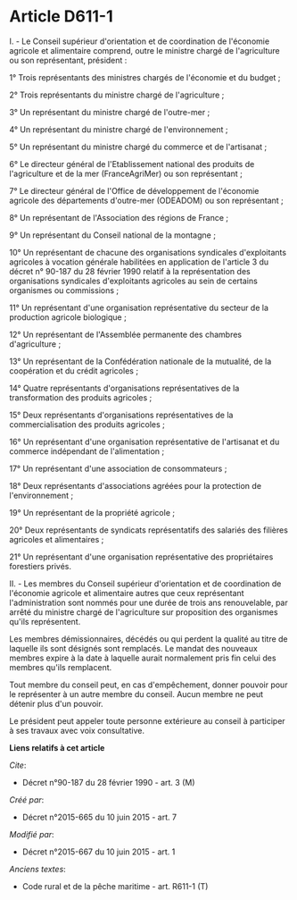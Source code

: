 # Article D611-1

I. - Le Conseil supérieur d'orientation et de coordination de l'économie agricole et alimentaire comprend, outre le ministre
chargé de l'agriculture ou son représentant, président :

1° Trois représentants des ministres chargés de l'économie et du budget ;

2° Trois représentants du ministre chargé de l'agriculture ;

3° Un représentant du ministre chargé de l'outre-mer ;

4° Un représentant du ministre chargé de l'environnement ;

5° Un représentant du ministre chargé du commerce et de l'artisanat ;

6° Le directeur général de l'Etablissement national des produits de l'agriculture et de la mer (FranceAgriMer) ou son
représentant ;

7° Le directeur général de l'Office de développement de l'économie agricole des départements d'outre-mer (ODEADOM) ou son
représentant ;

8° Un représentant de l'Association des régions de France ;

9° Un représentant du Conseil national de la montagne ;

10° Un représentant de chacune des organisations syndicales d'exploitants agricoles à vocation générale habilitées en
application de l'article 3 du décret n° 90-187 du 28 février 1990 relatif à la représentation des organisations syndicales
d'exploitants agricoles au sein de certains organismes ou commissions ;

11° Un représentant d'une organisation représentative du secteur de la production agricole biologique ;

12° Un représentant de l'Assemblée permanente des chambres d'agriculture ;

13° Un représentant de la Confédération nationale de la mutualité, de la coopération et du crédit agricoles ;

14° Quatre représentants d'organisations représentatives de la transformation des produits agricoles ;

15° Deux représentants d'organisations représentatives de la commercialisation des produits agricoles ;

16° Un représentant d'une organisation représentative de l'artisanat et du commerce indépendant de l'alimentation ;

17° Un représentant d'une association de consommateurs ;

18° Deux représentants d'associations agréées pour la protection de l'environnement ;

19° Un représentant de la propriété agricole ;

20° Deux représentants de syndicats représentatifs des salariés des filières agricoles et alimentaires ;

21° Un représentant d'une organisation représentative des propriétaires forestiers privés.

II. - Les membres du Conseil supérieur d'orientation et de coordination de l'économie agricole et alimentaire autres que ceux
représentant l'administration sont nommés pour une durée de trois ans renouvelable, par arrêté du ministre chargé de
l'agriculture sur proposition des organismes qu'ils représentent.

Les membres démissionnaires, décédés ou qui perdent la qualité au titre de laquelle ils sont désignés sont remplacés. Le
mandat des nouveaux membres expire à la date à laquelle aurait normalement pris fin celui des membres qu'ils remplacent.

Tout membre du conseil peut, en cas d'empêchement, donner pouvoir pour le représenter à un autre membre du conseil. Aucun
membre ne peut détenir plus d'un pouvoir.

Le président peut appeler toute personne extérieure au conseil à participer à ses travaux avec voix consultative.

**Liens relatifs à cet article**

_Cite_:

  - Décret n°90-187 du 28 février 1990 - art. 3 (M)

_Créé par_:

  - Décret n°2015-665 du 10 juin 2015 - art. 7

_Modifié par_:

  - Décret n°2015-667 du 10 juin 2015 - art. 1

_Anciens textes_:

  - Code rural et de la pêche maritime - art. R611-1 (T)
